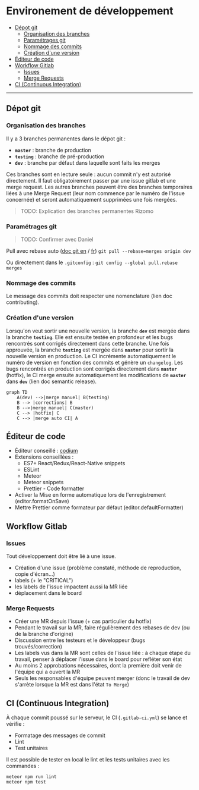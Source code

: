 # Environement de développement

- [Dépot git](#dépot-git)
  - [Organisation des branches](#organisation-des-branches)
  - [Paramétrages git](#paramétrages-git)
  - [Nommage des commits](#nommage-des-commits)
  - [Création d'une version](#création-dune-version)
- [Éditeur de code](#éditeur-de-code)
- [Workflow Gitlab](#workflow-gitlab)
  - [Issues](#issues)
  - [Merge Requests](#merge-requests)
- [CI (Continuous Integration)](#ci-continuous-integration)

---

## Dépot git

### Organisation des branches

Il y a 3 branches permanentes dans le dépot git :

- **`master`** : branche de production
- **`testing`** : branche de pré-production
- **`dev`** : branche par défaut dans laquelle sont faits les merges

Ces branches sont en lecture seule : aucun commit n'y est autorisé directement. Il faut obligatoirement passer par une
issue gitlab et une merge request. Les autres branches peuvent être des branches temporaires liées à une Merge Request
(leur nom commence par le numéro de l'issue concernée) et seront automatiquement supprimées une fois mergées.

> TODO: Explication des branches permanentes Rizomo

### Paramétrages git

> TODO: Confirmer avec Daniel

Pull avec rebase auto ([doc git en](https://git-scm.com/docs/git-pull#Documentation/git-pull.txt--r) /
[fr](https://git-scm.com/docs/git-pull/fr#git-pull--r)) `git pull --rebase=merges origin dev`

Ou directement dans le `.gitconfig` : `git config --global pull.rebase merges`

### Nommage des commits

Le message des commits doit respecter une nomenclature (lien doc contributing).

### Création d'une version

Lorsqu'on veut sortir une nouvelle version, la branche **`dev`** est mergée dans la branche **`testing`**. Elle est
ensuite testée en profondeur et les bugs rencontrés sont corrigés directement dans cette branche. Une fois approuvée, la
branche **`testing`** est mergée dans **`master`** pour sortir la nouvelle version en production. Le CI incrémente
automatiquement le numéro de version en fonction des commits et génère un `changelog`. Les bugs rencontrés en production
sont corrigés directement dans **`master`** (hotfix), le CI merge ensuite automatiquement les modifications de
**`master`** dans **`dev`** (lien doc semantic release).

```mermaid
graph TD
    A(dev) -->|merge manuel| B(testing)
    B --> |corrections| B
    B -->|merge manuel| C(master)
    C --> |hotfix| C
    C --> |merge auto CI| A
```

## Éditeur de code

- Éditeur conseillé : [codium](https://github.com/VSCodium/vscodium#download-install)
- Extensions conseillées :
  - ES7+ React/Redux/React-Native snippets
  - ESLint
  - Meteor
  - Meteor snippets
  - Prettier - Code formatter
- Activer la Mise en forme automatique lors de l'enregistrement (editor.formatOnSave)
- Mettre Prettier comme formateur par défaut (editor.defaultFormatter)

## Workflow Gitlab

### Issues

Tout développement doit être lié à une issue.

- Création d'une issue (problème constaté, méthode de reproduction, copie d'écran...)
- labels (+ le "CRITICAL")
- les labels de l'issue impactent aussi la MR liée
- déplacement dans le board

### Merge Requests

- Créer une MR depuis l'issue (+ cas particulier du hotfix)
- Pendant le travail sur la MR, faire régulièrement des rebases de dev (ou de la branche d'origine)
- Discussion entre les testeurs et le développeur (bugs trouvés/correction)
- Les labels vus dans la MR sont celles de l'issue liée : à chaque étape du travail, penser à déplacer l'issue dans le
  board pour refléter son état
- Au moins 2 approbations nécessaires, dont la première doit venir de l'équipe qui a ouvert la MR
- Seuls les responsables d'équipe peuvent merger (donc le travail de dev s'arrète lorsque la MR est dans l'état
  `To Merge`)

## CI (Continuous Integration)

À chaque commit poussé sur le serveur, le CI (`.gitlab-ci.yml`) se lance et vérifie :

- Formatage des messages de commit
- Lint
- Test unitaires

Il est possible de tester en local le lint et les tests unitaires avec les commandes :

```
meteor npm run lint
meteor npm test

```
